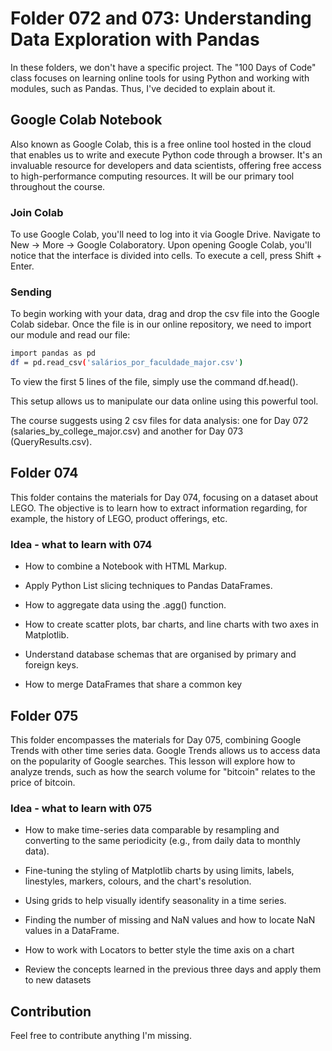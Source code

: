 # Folder 072 and 073: Understanding Data Exploration with Pandas

In these folders, we don't have a specific project. The "100 Days of Code" class focuses on learning online tools for using Python and working with modules, such as Pandas. Thus, I've decided to explain about it.

## Google Colab Notebook

Also known as Google Colab, this is a free online tool hosted in the cloud that enables us to write and execute Python code through a browser. It's an invaluable resource for developers and data scientists, offering free access to high-performance computing resources. It will be our primary tool throughout the course.

### Join Colab

To use Google Colab, you'll need to log into it via Google Drive. Navigate to New → More → Google Colaboratory.
Upon opening Google Colab, you'll notice that the interface is divided into cells. To execute a cell, press Shift + Enter.

### Sending

To begin working with your data, drag and drop the csv file into the Google Colab sidebar. Once the file is in our online repository, we need to import our module and read our file:
```bash
import pandas as pd
df = pd.read_csv('salários_por_faculdade_major.csv')
```

To view the first 5 lines of the file, simply use the command df.head().

This setup allows us to manipulate our data online using this powerful tool.

The course suggests using 2 csv files for data analysis: one for Day 072 (salaries_by_college_major.csv) and another for Day 073 (QueryResults.csv).




## Folder 074

This folder contains the materials for Day 074, focusing on a dataset about LEGO. The objective is to learn how to extract information regarding, for example, the history of LEGO, product offerings, etc.

### Idea - what to learn with 074
* How to combine a Notebook with HTML Markup.

* Apply Python List slicing techniques to Pandas DataFrames.

* How to aggregate data using the .agg() function.

* How to create scatter plots, bar charts, and line charts with two axes in Matplotlib.

* Understand database schemas that are organised by primary and foreign keys.

* How to merge DataFrames that share a common key


## Folder 075

This folder encompasses the materials for Day 075, combining Google Trends with other time series data. Google Trends allows us to access data on the popularity of Google searches. This lesson will explore how to analyze trends, such as how the search volume for "bitcoin" relates to the price of bitcoin.

### Idea - what to learn with 075
* How to make time-series data comparable by resampling and converting to the same periodicity (e.g., from daily data to monthly data).

* Fine-tuning the styling of Matplotlib charts by using limits, labels, linestyles, markers, colours, and the chart's resolution.

* Using grids to help visually identify seasonality in a time series.

* Finding the number of missing and NaN values and how to locate NaN values in a DataFrame.

* How to work with Locators to better style the time axis on a chart

* Review the concepts learned in the previous three days and apply them to new datasets


## Contribution

Feel free to contribute anything I'm missing.